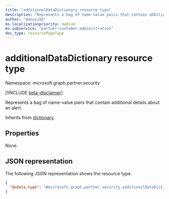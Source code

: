 ```yaml
---
title: "additionalDataDictionary resource type"
description: "Represents a bag of name-value pairs that contain additional details about an alert."
author: "manusidd"
ms.localizationpriority: medium
ms.subservice: "partner-customer-administration"
doc_type: resourcePageType
---
```


# additionalDataDictionary resource type

Namespace: microsoft.graph.partner.security

[!INCLUDE [beta-disclaimer](../../includes/beta-disclaimer.md)]

Represents a bag of name-value pairs that contain additional details about an alert.

Inherits from [dictionary](../resources/dictionary.md).

## Properties
None.

## JSON representation
The following JSON representation shows the resource type.
<!-- {
  "blockType": "resource",
  "@odata.type": "microsoft.graph.partner.security.additionalDataDictionary"
}
-->
``` json
{
  "@odata.type": "#microsoft.graph.partner.security.additionalDataDictionary"
}
```

